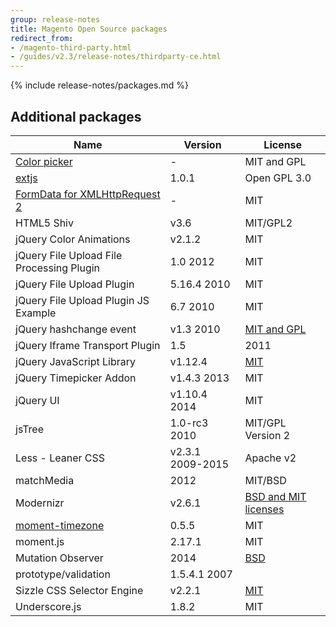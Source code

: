 ```yaml
---
group: release-notes
title: Magento Open Source packages
redirect_from:
- /magento-third-party.html
- /guides/v2.3/release-notes/thirdparty-ce.html
---
```


<!-- The 'packages' variable contains the 'packages' node of the '_data/codebase/v2_3/open-source/composer_lock.json' file
{% assign packages = site.data.codebase.v2_3.open-source.composer_lock.packages %} -->

<!-- The 'packages-dev' variable contains the 'packages-dev' node of the '_data/codebase/v2_3/open-source/composer_lock.json' file
{% assign packages-dev = site.data.codebase.v2_3.open-source.composer_lock.packages-dev %} -->

<!-- The edition variable contains `ce` value from the the _data/var.yml file
{% assign edition = site.data.var.ce %} -->

{% include release-notes/packages.md %}

## Additional packages

|Name | Version | License |
|--- | --- | --- |
|[Color picker](https://www.eyecon.ro) | - | MIT and GPL|
|[extjs](https://www.sencha.com/) | 1.0.1| Open GPL 3.0 |
|[FormData for XMLHttpRequest 2](https://gist.github.com/Rob--W/8b5adedd84c0d36aba64) |-| MIT|
|HTML5 Shiv | v3.6 | MIT/GPL2|
|jQuery Color Animations | v2.1.2 | MIT|
|jQuery File Upload File Processing Plugin | 1.0 2012 | MIT|
|jQuery File Upload Plugin | 5.16.4 2010 | MIT|
|jQuery File Upload Plugin JS Example | 6.7 2010 | MIT|
|jQuery hashchange event | v1.3 2010 | [MIT and GPL](http://benalman.com/about/license/)|
|jQuery Iframe Transport Plugin | 1.5| 2011|
|jQuery JavaScript Library | v1.12.4 | [MIT](http://jquery.org/license)|
|jQuery Timepicker Addon | v1.4.3 2013 | MIT|
|jQuery UI | v1.10.4 2014 |  MIT|
|jsTree | 1.0-rc3 2010 | MIT/GPL Version 2|
|Less - Leaner CSS | v2.3.1 2009-2015 | Apache v2|
|matchMedia | 2012 | MIT/BSD|
|Modernizr | v2.6.1 | [BSD and MIT licenses](https://www.modernizr.com/license/)|
|[moment-timezone](https://github.com/moment/moment-timezone) |  0.5.5 | MIT |
|moment.js | 2.17.1 | MIT|
|Mutation Observer | 2014 | [BSD](http://polymer.github.io/LICENSE.txt)|
|prototype/validation | 1.5.4.1 2007 |
|Sizzle CSS Selector Engine | v2.2.1 | [MIT](http://jquery.org/license)|
|Underscore.js | 1.8.2 | MIT|